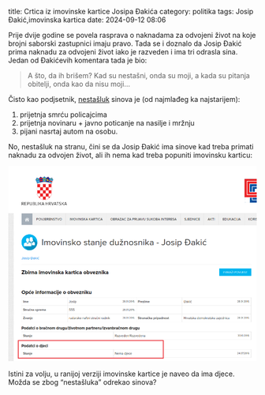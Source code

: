 title: Crtica iz imovinske kartice Josipa Đakića
category: politika
tags: Josip Đakić,imovinska kartica
date: 2024-09-12 08:06

Prije dvije godine se povela rasprava o naknadama za odvojeni život na koje
brojni saborski zastupnici imaju pravo. Tada se i doznalo da Josip Đakić prima
naknadu za odvojeni život iako je razveden i ima tri odrasla sina. Jedan od
Đakićevih komentara tada je bio:

> A što, da ih brišem? Kad su nestašni, onda su moji, a kada su pitanja
> obitelji, onda kao da nisu moji…

Čisto kao podjsetnik,
[nestašluk](https://www.telegram.hr/politika-kriminal/ovo-je-nekako-proslo-ispod-radara-i-hdz-ov-josip-dakic-uzima-naknadu-za-odvojeni-zivot-covjek-je-razveden-s-tri-odrasla-sina/)
sinova je (od najmlađeg ka najstarijem):

1. prijetnja smrću policajcima
1. prijetnja novinaru + javno poticanje na nasilje i mržnju
1. pijani nasrtaj autom na osobu.

No, nestašluk na stranu, čini se da Josip Đakić ima sinove kad treba primati
naknadu za odvojen život, ali ih nema kad treba popuniti imovinsku karticu:

![Dio imovinske kartice Josipa Đakića, na kojem se vidi da je 24.7.2019. naveo da nema djece.](../resources/sinovi-josipa-djakica/josip-djakic-ik.png)

Istini za volju, u ranijoj verziji imovinske kartice je naveo da ima djece.
Možda se zbog <q>nestašluka</q> odrekao sinova?

